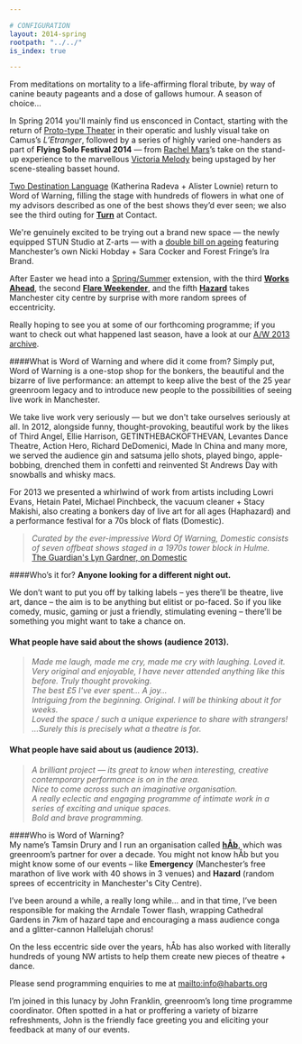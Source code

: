 ```yaml
---

# CONFIGURATION
layout: 2014-spring
rootpath: "../../"
is_index: true

---
```

From meditations on mortality to a life-affirming floral tribute, by way of canine beauty pageants and a dose of gallows humour. A season of choice…    
         
In Spring 2014 you'll mainly find us ensconced in Contact, starting with the return of [Proto-type Theater](/archive/2014-spring/prototype) in their operatic and lushly visual take on Camus’s *L’Etranger*, followed by a series of highly varied one-handers as part of **Flying Solo Festival 2014** — from [Rachel Mars](/archive/2014-spring/mars)’s take on the stand-up experience to the marvellous [Victoria Melody](/archive/2014-spring/melody) being upstaged by her scene-stealing basset hound.       
         
[Two Destination Language](/archive/2014-spring/2destlang) (Katherina Radeva + Alister Lownie) return to Word of Warning, filling the stage with hundreds of flowers in what one of my advisors described as one of the best shows they’d ever seen; we also see the third outing for **[Turn](/current/2014-turn)** at Contact. 
      
We're genuinely excited to be trying out a brand new space — the newly equipped STUN Studio at Z-arts — with a [double bill on ageing](/archive/2014-spring/age) featuring Manchester’s own Nicki Hobday + Sara Cocker and Forest Fringe’s Ira Brand.             
              
After Easter we head into a [Spring/Summer](/current/2014-springsummer) extension, with the third **[Works Ahead](/current/2014-worksahead)**, the second **[Flare Weekender](/current/2014-flare)**, and the fifth **[Hazard](/current/2014-hazard)** takes Manchester city centre by surprise with more random sprees of eccentricity.             
                
Really hoping to see you at some of our forthcoming programme; if you want to check out what happened last season, have a look at our [A/W 2013 archive](/archive/2013-autumnwinter).    
        
####What is Word of Warning and where did it come from?
Simply put, Word of Warning is a one-stop shop for the bonkers, the beautiful and the bizarre of live performance: an attempt to keep alive the best of the 25 year greenroom legacy and to introduce new people to the possibilities of seeing live work in Manchester.

We take live work very seriously — but we don't take ourselves seriously at all. In 2012, alongside funny, thought-provoking, beautiful work by the likes of Third Angel, Ellie Harrison, GETINTHEBACKOFTHEVAN, Levantes Dance Theatre, Action Hero, Richard DeDomenici, Made In China and many more, we served the audience gin and satsuma jello shots, played bingo, apple-bobbing, drenched them in confetti and reinvented St Andrews Day with snowballs and whisky macs.        
       
For 2013 we presented a whirlwind of work from artists including Lowri Evans, Hetain Patel, Michael Pinchbeck, the vacuum cleaner + Stacy Makishi, also creating a bonkers day of live art for all ages (Haphazard) and a performance festival for a 70s block of flats (Domestic).       

>*Curated by the ever-impressive Word Of Warning, Domestic consists of seven offbeat shows staged in a 1970s tower block in Hulme.*<br>[The Guardian's Lyn Gardner, on Domestic](http://www.theguardian.com/stage/2013/nov/02/this-weeks-theatre)
        
####Who’s it for?
**Anyone looking for a different night out.**    

We don’t want to put you off by talking labels – yes there’ll be theatre, live art, dance – the aim is to be anything but elitist or po-faced. So if you like comedy, music, gaming or just a friendly, stimulating evening – there’ll be something you might want to take a chance on.    

#### What people have said about the shows (audience 2013).    
>*Made me laugh, made me cry, made me cry with laughing. Loved it.*       
>*Very original and enjoyable, I have never attended anything like this before. Truly thought provoking.*       
>*The best £5 I've ever spent… A joy…*      
>*Intriguing from the beginning. Original. I will be thinking about it for weeks.*      
>*Loved the space / such a unique experience to share with strangers!*       
>*…Surely this is precisely what a theatre is for.*       
         
#### What people have said about us (audience 2013).    
>*A brilliant project — its great to know when interesting, creative contemporary performance is on in the area.*       
>*Nice to come across such an imaginative organisation.*        
>*A really eclectic and engaging programme of intimate work in a series of exciting and unique spaces.*        
>*Bold and brave programming.*      
       
####Who is Word of Warning?         
My name’s Tamsin Drury and I run an organisation called **[hÅb](/hab)**, which was greenroom’s partner for over a decade. You might not know hÅb but you might know some of our events – like **Emergency** (Manchester’s free marathon of live work with 40 shows in 3 venues) and **Hazard** (random sprees of eccentricity in Manchester's City Centre).

I’ve been around a while, a really long while… and in that time, I’ve been responsible for making the Arndale Tower flash, wrapping Cathedral Gardens in 7km of hazard tape and encouraging a mass audience conga and a glitter-cannon Hallelujah chorus!    

On the less eccentric side over the years, hÅb has also worked with literally hundreds of young NW artists to help them create new pieces of theatre + dance.
          
Please send programming enquiries to me at <mailto:info@habarts.org>             

I’m joined in this lunacy by John Franklin, greenroom’s long time programme coordinator. Often spotted in a hat or proffering a variety of bizarre refreshments, John is the friendly face greeting you and eliciting your feedback at many of our events.
